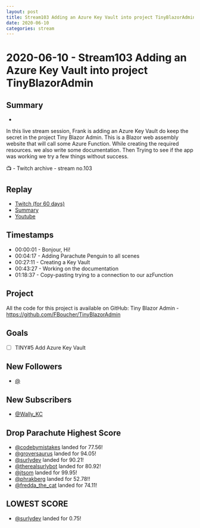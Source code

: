 ```yaml
---
layout: post
title: Stream103 Adding an Azure Key Vault into project TinyBlazorAdmin
date: 2020-06-10
categories: stream
---
```



# 2020-06-10 - Stream103 Adding an Azure Key Vault into project TinyBlazorAdmin

## Summary
-

In this live stream session, Frank is adding an Azure Key Vault do keep the secret in the project Tiny Blazor Admin. This is a Blazor web assembly website that will call some Azure Function. While creating the required resources.  we also write some documentation. Then Trying to see if the app was working we try a few things without success.

📺 - Twitch archive - stream no.103

## Replay


- [Twitch (for 60 days)](https://www.twitch.tv/videos/)
- [Summary](https://youtu.be/ZjnmPOH5404)
- [Youtube](https://youtu.be/tbuFZZCxO-Y)


## Timestamps


- 00:00:01 - Bonjour, Hi!
- 00:04:17 - Adding Parachute Penguin to all scenes
- 00:27:11 - Creating a Key Vault
- 00:43:27 - Working on the documentation
- 01:18:37 - Copy-pasting trying to a connection to our azFunction 



Project
-------

All the code for this project is available on GitHub: Tiny Blazor Admin - https://github.com/FBoucher/TinyBlazorAdmin


Goals
-----

- [ ] TINY#5 Add Azure Key Vault


New Followers
-------------

- [@](https://www.twitch.tv/)


New Subscribers
---------------

- [@Wally_KC](https://www.twitch.tv/Wally_KC)



Drop Parachute Highest Score
----------------------------

- [@codebymistakes](https://www.twitch.tv/) landed for 77.56!
- [@groversaurus](https://www.twitch.tv/) landed for 94.05!
- [@surlydev](https://www.twitch.tv/) landed for 90.21!
- [@therealsurlybot](https://www.twitch.tv/) landed for 80.92!
- [@jtsom](https://www.twitch.tv/) landed for 99.95!
- [@phrakberg](https://www.twitch.tv/) landed for 52.78!!
- [@fredda_the_cat](https://www.twitch.tv/) landed for 74.11!


LOWEST SCORE
------------

- [@surlydev](https://www.twitch.tv/) landed for 0.75!


